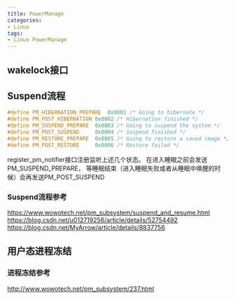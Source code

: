 ```yaml
---
title: PowerManage
categories: 
- Linux
tags:
- Linux PowerManage
---
```


## wakelock接口


## Suspend流程
```c [include/linux/suspend.h]
#define PM_HIBERNATION_PREPARE	0x0001 /* Going to hibernate */
#define PM_POST_HIBERNATION	0x0002 /* Hibernation finished */
#define PM_SUSPEND_PREPARE	0x0003 /* Going to suspend the system */
#define PM_POST_SUSPEND		0x0004 /* Suspend finished */
#define PM_RESTORE_PREPARE	0x0005 /* Going to restore a saved image */
#define PM_POST_RESTORE		0x0006 /* Restore failed */
```
register_pm_notifier接口注册监听上述几个状态。
在进入睡眠之前会发送PM_SUSPEND_PREPARE， 等睡眠结束（进入睡眠失败或者从睡眠中唤醒的时候）会再发送PM_POST_SUSPEND

### Suspend流程参考

https://www.wowotech.net/pm_subsystem/suspend_and_resume.html
https://blog.csdn.net/u012719256/article/details/52754492
https://blog.csdn.net/MyArrow/article/details/8837756

## 用户态进程冻结

### 进程冻结参考
http://www.wowotech.net/pm_subsystem/237.html
